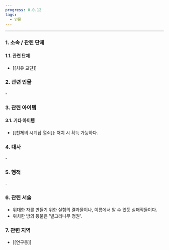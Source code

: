 ```yaml
---
progress: 0.0.12
tags:
  - 인물
---
```

---
### 1. 소속 / 관련 단체
#### 1.1. 관련 단체
- [[치유 교단]]
### 2. 관련 인물
\-
### 3. 관련 아이템
#### 3.1. 기타 아이템
- [[천체의 시계탑 열쇠]]: 처치 시 획득 가능하다.
### 4. 대사
\-
### 5. 행적
\-
### 6. 관련 서술
- 위대한 자를 만들기 위한 실험의 결과물이나, 이름에서 알 수 있듯 실패작들이다.
- 위치한 방의 등불은 '별고리나무 정원'.
### 7. 관련 지역
- [[연구동]]